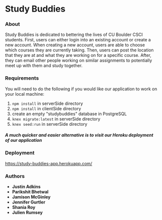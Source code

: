 # Study Buddies

### About 
Study Buddies is dedicated to bettering the lives of CU Boulder CSCI students. First, users can either login into an existing account or create a new account. When creating a new account, users are able to choose which courses they are currently taking. Then, users can post the location that they are at and what they are working on for a specific course. After, they can email other people working on similar assignments to potentially meet up with them and study together. 
### Requirements 
You will need to do the following if you would like our application to work on your local machine: 
1) ```npm install``` in serverSide directory 
2) ```npm install``` in clientSide directory 
3) create an empty "studybuddies" database in PostgreSQL
3) ```knex migrate:latest``` in serverSide directory 
4) ```knex seed:run``` in serverSide directory 
#### **_A much quicker and easier alternative is to visit our Heroku deployment of our application_**
### Deployment 
https://study-buddies-app.herokuapp.com/
### Authors
* **Justin Adkins**
* **Parikshit Bhetwal** 
* **Jamison McGinley** 
* **Jennifer Gurtler**
* **Shania Roy** 
* **Julien Rumsey** 
